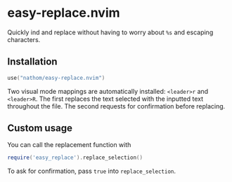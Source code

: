 # easy-replace.nvim

Quickly ind and replace without having to worry about `%s` and escaping characters.


## Installation

```lua
use("nathom/easy-replace.nvim")
```

Two visual mode mappings are automatically installed: `<leader>r` and `<leader>R`.
The first replaces the text selected with the inputted text throughout the file. The second requests
for confirmation before replacing.


## Custom usage

You can call the replacement function with

```lua
require('easy_replace').replace_selection()
```

To ask for confirmation, pass `true` into `replace_selection`.
